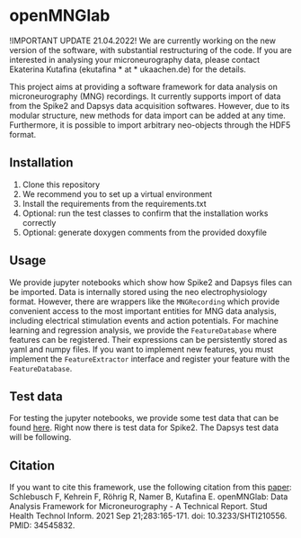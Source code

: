 # openMNGlab

!IMPORTANT UPDATE 21.04.2022!
We are currently working on the new version of the software, with substantial restructuring of the code. If you are interested in analysing your microneurography data, please contact Ekaterina Kutafina (ekutafina * at * ukaachen.de) for the details.



This project aims at providing a software framework for data analysis on microneurography (MNG) recordings.
It currently supports import of data from the Spike2 and Dapsys data acquisition softwares.
However, due to its modular structure, new methods for data import can be added at any time.
Furthermore, it is possible to import arbitrary neo-objects through the HDF5 format.

## Installation

1. Clone this repository 
2. We recommend you to set up a virtual environment
3. Install the requirements from the requirements.txt
4. Optional: run the test classes to confirm that the installation works correctly
5. Optional: generate doxygen comments from the provided doxyfile

## Usage

We provide jupyter notebooks which show how Spike2 and Dapsys files can be imported.
Data is internally stored using the neo electrophysiology format.
However, there are wrappers like the ```MNGRecording``` which provide convenient access to the most important entities for MNG data analysis, including electrical stimulation events and action potentials.
For machine learning and regression analysis, we provide the ```FeatureDatabase``` where features can be registered.
Their expressions can be persistently stored as yaml and numpy files.
If you want to implement new features, you must implement the ```FeatureExtractor``` interface and register your feature with the ```FeatureDatabase```.

## Test data

For testing the jupyter notebooks, we provide some test data that can be found [here](https://gin.g-node.org/ekaterina_kutafina/openMNGlab_DataTest). Right now there is test data for Spike2. The Dapsys test data will be following.

## Citation

If you want to cite this framework, use the following citation from this [paper](https://pubmed.ncbi.nlm.nih.gov/34545832/): 
Schlebusch F, Kehrein F, Röhrig R, Namer B, Kutafina E. openMNGlab: Data Analysis Framework for Microneurography - A Technical Report. Stud Health Technol Inform. 2021 Sep 21;283:165-171. doi: 10.3233/SHTI210556. PMID: 34545832.
